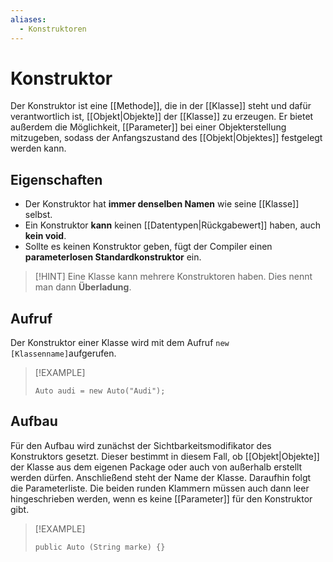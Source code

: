 ```yaml
---
aliases:
  - Konstruktoren
---
```

# Konstruktor
Der Konstruktor ist eine [[Methode]], die in der [[Klasse]] steht und dafür verantwortlich ist, [[Objekt|Objekte]] der [[Klasse]] zu erzeugen. Er bietet außerdem die Möglichkeit, [[Parameter]] bei einer Objekterstellung mitzugeben, sodass der Anfangszustand des [[Objekt|Objektes]] festgelegt werden kann.
## Eigenschaften
- Der Konstruktor hat **immer denselben Namen** wie seine [[Klasse]] selbst.
- Ein Konstruktor **kann** keinen [[Datentypen|Rückgabewert]] haben, auch **kein void**.
- Sollte es keinen Konstruktor geben, fügt der Compiler einen **parameterlosen Standardkonstruktor** ein.

>[!HINT] Eine Klasse kann mehrere Konstruktoren haben.
>Dies nennt man dann **Überladung**.

## Aufruf
Der Konstruktor einer Klasse wird mit dem Aufruf `new [Klassenname]`aufgerufen.

>[!EXAMPLE]
>```
>Auto audi = new Auto("Audi");
>``` 
## Aufbau
Für den Aufbau wird zunächst der Sichtbarkeitsmodifikator des Konstruktors gesetzt. Dieser bestimmt in diesem Fall, ob [[Objekt|Objekte]] der Klasse aus dem eigenen Package oder auch von außerhalb erstellt werden dürfen.
Anschließend steht der Name der Klasse. 
Daraufhin folgt die Parameterliste. Die beiden runden Klammern müssen auch dann leer hingeschrieben werden, wenn es keine [[Parameter]] für den Konstruktor gibt. 

>[!EXAMPLE]
>```
>public Auto (String marke) {}
>```
